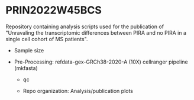 # PRIN2022W45BCS

Repository containing analysis scripts used for the publication of "Unravaling the transcriptomic differences between PIRA and no PIRA in a single cell cohort of MS patients".

- Sample size


- Pre-Processing: refdata-gex-GRCh38-2020-A (10X)
                  cellranger pipeline (mkfasta)

  - qc
 
  - Repo organization: Analysis/publication plots
